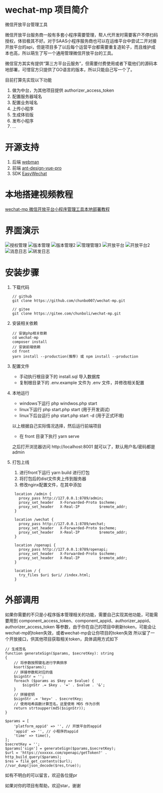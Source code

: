 # wechat-mp 项目简介
微信开放平台管理工具

微信开放平台服务商一般有多套小程序需要管理，帮人代开发时需要客户不停扫码授权，体验极其不好。对于SAAS小程序服务商也可以在运维平台中尝试二开对接开放平台的api，但是项目多了以后每个运营平台都需要重复造轮子，而且维护成本也高，所以萌生了写一个通用管理微信开放平台的工具。

微信官方其实有提供“第三方平台云服务”，但需要付费使用或者下载他们的源码本地部署，可惜官方只提供了GO语言的版本，所以只能自己写一个了。

目前打算先实现以下功能

1. 做为中台，为其他项目提供 authorizer_access_token
2. 配置服务器域名
3. 配置业务域名
4. 上传小程序
5. 生成体验版
6. 发布小程序
7. ...

# 开源支持
1. 后端 [webman](https://www.workerman.net/doc/webman)
2. 前端 [ant-design-vue-pro](https://pro.antdv.com/docs/getting-started)
3. SDK [EasyWechat](https://easywechat.com/)

# 本地搭建视频教程
[wechat-mp 微信开放平台小程序管理工具本地部署教程](https://www.bilibili.com/video/BV1M7421f7Ff)

# 界面演示
![授权管理](https://github.com/chunbo007/wechat-mp/assets/16535982/14700ac3-fea0-475e-a1e6-f3a6ebbec556)
![版本管理](https://github.com/chunbo007/wechat-mp/assets/16535982/2dbe277d-77ab-4295-9755-9b39dcf3a9ca)
![版本管理2](https://github.com/chunbo007/wechat-mp/assets/16535982/92cb9fc4-ace3-4fb8-93e3-f9a039b04e9e)
![管理管理3](https://github.com/chunbo007/wechat-mp/assets/16535982/37abf340-e1c7-4538-895a-fe9ac767a14e)
![开放平台](https://github.com/chunbo007/wechat-mp/assets/16535982/5a3ef41d-5257-4051-a450-2f67907d1fe5)
![开放平台2](https://github.com/chunbo007/wechat-mp/assets/16535982/9d195873-62a2-4483-ae27-9fdb9b2166e0)
![消息日志](https://github.com/chunbo007/wechat-mp/assets/16535982/7fa50073-c979-43c5-aaeb-30386f1ab1b6)
![转发日志](https://github.com/chunbo007/wechat-mp/assets/16535982/9614e728-5a9e-4438-83d8-f736c2fbd17c)



# 安装步骤

1. 下载代码
    ```
    // github
    git clone https://github.com/chunbo007/wechat-mp.git
    
    // gitee
    git clone https://gitee.com/chunboli/wechat-mp.git
    ```
2. 安装相关依赖
    ```
    // 安装php相关依赖
    cd wechat-mp
    composer install
    // 安装前端依赖
    cd front
    yarn install --production(推荐) 或 npm install --production
    ```
3. 配置文件
   + 手动执行根目录下的 install.sql 导入数据库
   + 复制根目录下的 .env.example 文件为 .env 文件，并修改相关配置
4. 本地运行
   + windows下运行 php windwos.php start
   + linux下运行 php start.php start (用于开发调试)
   + linux下后台运行 php start.php start -d (用于正式环境)

   以上根据自己实际情况选择，然后运行前端项目
   + 在 front 目录下执行 yarn serve

   之后打开浏览器访问 http://localhost:8001 就可以了，默认用户名/密码都是 admin

5. 打包上线
   1. 进行front下运行 yarn build 进行打包
   2. 将打包后的dist文件夹上传到服务器
   3. 修改nginx配置文件，在其中添加
   ```
    location /admin {
      proxy_pass http://127.0.0.1:8789/admin;
      proxy_set_header   X-Forwarded-Proto $scheme;
      proxy_set_header   X-Real-IP         $remote_addr;
    }
    
    location /wechat {
      proxy_pass http://127.0.0.1:8789/wechat;
      proxy_set_header   X-Forwarded-Proto $scheme;
      proxy_set_header   X-Real-IP         $remote_addr;
    }

    location /openapi {
      proxy_pass http://127.0.0.1:8789/openapi;
      proxy_set_header   X-Forwarded-Proto $scheme;
      proxy_set_header   X-Real-IP         $remote_addr;
    }
    
    location / {
      try_files $uri $uri/ /index.html;
    }
   ```

# 外部调用

如果你需要的不只是小程序版本管理相关的功能，需要自己实现其他功能，可能需要用到
component_access_token、component_appid、authorizer_appid、authorizer_access_token
等参数，由于你在自己的项目中刷新token，可能会让wechat-mp的token失效，或者wechat-mp会让你项目的token失效
所以留了一个开放接口，供其他项目获取相关token，具体调用方式如下

```
// 生成签名
function generateSign($params, $secretKey): string
{
    // 将参数按照键名进行字典排序
    ksort($params);
    // 拼接参数和对应的值
    $signStr = '';
    foreach ($params as $key => $value) {
        $signStr .= $key . '=' . $value . '&';
    }
    // 拼接密钥
    $signStr .= 'key=' . $secretKey;
    // 使用哈希函数计算签名，这里使用 MD5 作为示例
    return strtoupper(md5($signStr));
}

$params = [
    'platform_appid' => '', // 开放平台的appid
    'appid' => '', // 小程序的appid
    'time' => time(),
];
$secretKey = '';
$params['sign'] = generateSign($params,$secretKey);
$url = 'https://xxxxxx.com/openapi/getToken?' . http_build_query($params);
$res = file_get_contents($url);
//var_dump(json_decode($res,true));
```

如有不明白的可以留言，欢迎各位提pr

如果对你的项目有帮助，欢迎star，谢谢
